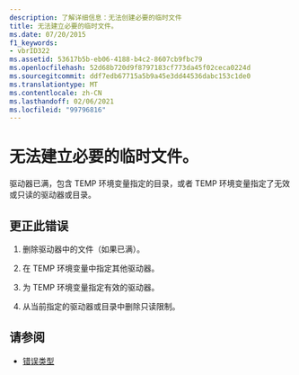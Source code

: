 ```yaml
---
description: 了解详细信息：无法创建必要的临时文件
title: 无法建立必要的临时文件。
ms.date: 07/20/2015
f1_keywords:
- vbrID322
ms.assetid: 53617b5b-eb06-4188-b4c2-8607cb9fbc79
ms.openlocfilehash: 52d68b720d9f8797183cf773da45f02ceca0224d
ms.sourcegitcommit: ddf7edb67715a5b9a45e3dd44536dabc153c1de0
ms.translationtype: MT
ms.contentlocale: zh-CN
ms.lasthandoff: 02/06/2021
ms.locfileid: "99796816"
---
```

# <a name="cant-create-necessary-temporary-file"></a>无法建立必要的临时文件。

驱动器已满，包含 TEMP 环境变量指定的目录，或者 TEMP 环境变量指定了无效或只读的驱动器或目录。  
  
## <a name="to-correct-this-error"></a>更正此错误  
  
1. 删除驱动器中的文件（如果已满）。  
  
2. 在 TEMP 环境变量中指定其他驱动器。  
  
3. 为 TEMP 环境变量指定有效的驱动器。  
  
4. 从当前指定的驱动器或目录中删除只读限制。  
  
## <a name="see-also"></a>请参阅

- [错误类型](../../programming-guide/language-features/error-types.md)
